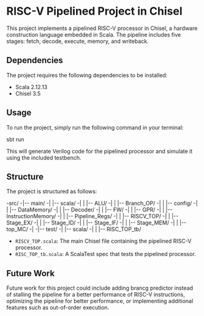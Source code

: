 # RISC-V Pipelined Project in Chisel

This project implements a pipelined RISC-V processor in Chisel, a hardware construction language embedded in Scala. The pipeline includes five stages: fetch, decode, execute, memory, and writeback.

## Dependencies

The project requires the following dependencies to be installed:

- Scala 2.12.13
- Chisel 3.5

## Usage

To run the project, simply run the following command in your terminal:

sbt run


This will generate Verilog code for the pipelined processor and simulate it using the included testbench.

## Structure

The project is structured as follows:

-src/
-|-- main/
-|   |-- scala/
-|   |   |-- ALU/
-|   |   |-- Branch_OP/
-|   |   |-- config/
-|   |   |-- DataMemory/
-|   |   |-- Decoder/
-|   |   |-- FW/
-|   |   |-- GPR/
-|   |   |-- InstructionMemory/
-|   |   |-- Pipeline_Regs/
-|   |   |-- RISCV_TOP/
-|   |   |-- Stage_EX/
-|   |   |-- Stage_ID/
-|   |   |-- Stage_IF/
-|   |   |-- Stage_MEM/
-|   |   |-- top_MC/
-|
-|-- test/
-|   |-- scala/
-|   |   |-- RISC_TOP_tb/


- `RISCV_TOP.scala`: The main Chisel file containing the pipelined RISC-V processor.
- `RISC_TOP_tb.scala`: A ScalaTest spec that tests the pipelined processor.

## Future Work

Future work for this project could include adding brancg predictor instead of stalling the pipeline for a better performance of RISC-V instructions, optimizing the pipeline for better performance, or implementing additional features such as out-of-order execution. 

